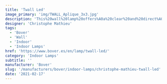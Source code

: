 ```yaml
---
title: 'Twall Led'
image_primary: 'img/TWALL_Aplique_3x3.jpg'
description: 'This%20wall%20lamp%20offers%A0a%20clear%20and%20direct%A0light.%20It%20is%20designed%20to%A0illuminate%20stairwells%2C%A0corridors%20or%20walkways%A0where%20projection%20of%20no%A0more%20than%2010%20cm%20is%A0required.'
designer: 'Christophe Mathieu'
tags:
  - 'Bover'
  - 'Wall'
  - 'Indoor'
  - 'Indoor Lamps'
href: 'https://www.bover.es/en/lamp/twall-led/'
category: 'Indoor Lamps'
subtitle: ''
manufacturer: 'Bover'
slug: '/manufacturers/bover/indoor-lamps/christophe-mathieu-twall-led'
date: '2021-02-17'
---
```

